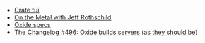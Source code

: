 - [Crate tui](https://docs.rs/tui/latest/tui/)
- [On the Metal with Jeff Rothschild](https://oxide.computer/podcasts/on-the-metal/jeff-rothschild)
- [Oxide specs](https://oxide.computer/product/specifications)
- [The Changelog #496: Oxide builds servers (as they should be)](https://changelog.fm/496)